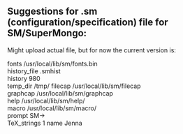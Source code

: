 ## Suggestions for .sm (configuration/specification) file for SM/SuperMongo:
Might upload actual file, but for now the current version is:

  fonts /usr/local/lib/sm/fonts.bin  
  history_file .smhist  
  history 980  
  temp_dir /tmp/ 
  filecap /usr/local/lib/sm/filecap  
  graphcap /usr/local/lib/sm/graphcap  
  help /usr/local/lib/sm/help/  
  macro /usr/local/lib/sm/macro/  
  prompt SM->  
  TeX_strings 1 name Jenna

